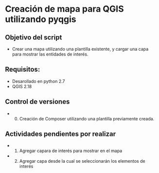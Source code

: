 # Creación de mapa para QGIS utilizando pyqgis

## Objetivo del script

- Crear una mapa utilizando una plantilla existente, y cargar una capa para mostrar las entidades de interés.

## Requisitos:

- Desarollado en python 2.7
- QGIS 2.18

## Control de versiones

- 000. Creación de Composer utilizando una plantilla previamente creada.

## Actividades pendientes por realizar

- 1. Agregar capara de interés para mostrar en el mapa
- 2. Agregar capa desde la cual se seleccionarán los elementos de interés

